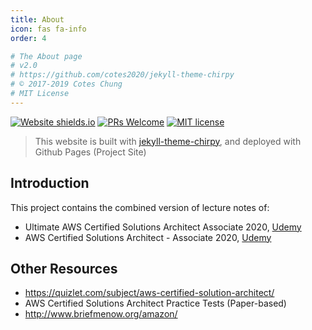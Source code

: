 ```yaml
---
title: About
icon: fas fa-info
order: 4

# The About page
# v2.0
# https://github.com/cotes2020/jekyll-theme-chirpy
# © 2017-2019 Cotes Chung
# MIT License
---
```



[![Website shields.io](https://img.shields.io/website-up-down-green-red/http/shields.io.svg?style=flat-square)](http://shields.io/)
[![PRs Welcome](https://img.shields.io/badge/PRs-welcome-brightgreen.svg?style=flat-square)](http://makeapullrequest.com)
[![MIT license](https://img.shields.io/badge/License-MIT-brightgreen.svg?style=flat-square)](https://lbesson.mit-license.org/)

> This website is built with [jekyll-theme-chirpy](https://github.com/cotes2020/jekyll-theme-chirpy), and deployed with Github Pages (Project Site)

## Introduction

This project contains the combined version of lecture notes of:

- Ultimate AWS Certified Solutions Architect Associate 2020, [Udemy](https://www.udemy.com/course/aws-certified-solutions-architect-associate-saa-c02/)
- AWS Certified Solutions Architect - Associate 2020, [Udemy](https://www.udemy.com/course/aws-certified-solutions-architect-associate/)


## Other Resources

- https://quizlet.com/subject/aws-certified-solution-architect/
- AWS Certified Solutions Architect Practice Tests (Paper-based)
- http://www.briefmenow.org/amazon/
